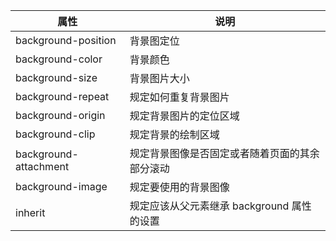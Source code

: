 | 属性                    | 说明                          |
| --------------------- | --------------------------- |
| background-position   | 背景图定位                       |
| background-color      | 背景颜色                        |
| background-size       | 背景图片大小                      |
| background-repeat     | 规定如何重复背景图片                  |
| background-origin     | 规定背景图片的定位区域                 |
| background-clip       | 规定背景的绘制区域                   |
| background-attachment | 规定背景图像是否固定或者随着页面的其余部分滚动     |
| background-image      | 规定要使用的背景图像                  |
| inherit               | 规定应该从父元素继承 background 属性的设置 |